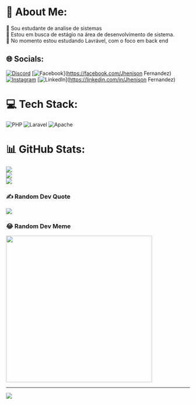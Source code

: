 # 💫 About Me:
🔭 Sou estudante de analise de sistemas<br>🤝 Estou em busca de estágio na área de desenvolvimento de sistema.<br>🌱 No momento estou estudando Lavrável, com o foco em back end<br>


## 🌐 Socials:
[![Discord](https://img.shields.io/badge/Discord-%237289DA.svg?logo=discord&logoColor=white)](https://discord.gg/andreyivanovich) [![Facebook](https://img.shields.io/badge/Facebook-%231877F2.svg?logo=Facebook&logoColor=white)](https://facebook.com/Jhenison Fernandez) [![Instagram](https://img.shields.io/badge/Instagram-%23E4405F.svg?logo=Instagram&logoColor=white)](https://instagram.com/JhenisonF) [![LinkedIn](https://img.shields.io/badge/LinkedIn-%230077B5.svg?logo=linkedin&logoColor=white)](https://linkedin.com/in/Jhenison Fernandez) 

# 💻 Tech Stack:
![PHP](https://img.shields.io/badge/php-%23777BB4.svg?style=plastic&logo=php&logoColor=white) ![Laravel](https://img.shields.io/badge/laravel-%23FF2D20.svg?style=plastic&logo=laravel&logoColor=white) ![Apache](https://img.shields.io/badge/apache-%23D42029.svg?style=plastic&logo=apache&logoColor=white)
# 📊 GitHub Stats:
![](https://github-readme-stats.vercel.app/api?username=JhenisonF&theme=dark&hide_border=false&include_all_commits=false&count_private=false)<br/>
![](https://github-readme-streak-stats.herokuapp.com/?user=JhenisonF&theme=dark&hide_border=false)<br/>
![](https://github-readme-stats.vercel.app/api/top-langs/?username=JhenisonF&theme=dark&hide_border=false&include_all_commits=false&count_private=false&layout=compact)

### ✍️ Random Dev Quote
![](https://quotes-github-readme.vercel.app/api?type=horizontal&theme=radical)

### 😂 Random Dev Meme
<img src='https://randommeme-five.vercel.app/' style="height: 400px;"/>

---
[![](https://visitcount.itsvg.in/api?id=JhenisonF&icon=0&color=0)](https://visitcount.itsvg.in)

<!-- Proudly created with GPRM ( https://gprm.itsvg.in ) -->